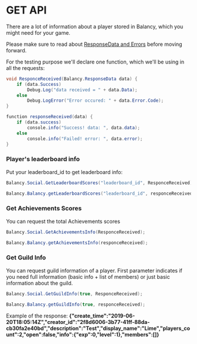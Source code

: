 # GET API

There are a lot of information about a player stored in Balancy, which you might need for your game.

Please make sure to read about [ResponseData and Errors](/requests/response_data) before moving forward.

For the testing purpose we'll declare one function, which we'll be using in all the requests:

```csharp fct_label="Unity"
void ResponceReceived(Balancy.ResponseData data) {
    if (data.Success)
        Debug.Log("data received = " + data.Data);
    else
        Debug.LogError("Error occured: " + data.Error.Code);
}
```

```csharp fct_label="JavaScript"
function responseReceived(data) {
    if (data.success)
        console.info("Success! data: ", data.data);            
    else
        console.info("Failed! error: ", data.error);
}
```

### Player's leaderboard info

Put your leaderboard_id to get leaderboard info:

```csharp fct_label="Unity"
Balancy.Social.GetLeaderboardScores("leaderboard_id", ResponceReceived);
```

```csharp fct_label="JavaScript"
Balancy.Balancy.getLeaderboardScores("leaderboard_id", responceReceived);
```

### Get Achievements Scores
You can request the total Achievements scores

```csharp fct_label="Unity"
Balancy.Social.GetAchievementsInfo(ResponceReceived);
```

```csharp fct_label="JavaScript"
Balancy.Balancy.getAchievementsInfo(responceReceived);
```


### Get Guild Info

You can request guild information of a player. First parameter indicates if you need full information (basic info + list of members) or just basic information about the guild.

```csharp fct_label="Unity"
Balancy.Social.GetGuildInfo(true, ResponceReceived);
```

```csharp fct_label="JavaScript"
Balancy.Balancy.getGuildInfo(true, responceReceived);
```

Example of the response:  **{"create_time":"2019-06-20T18:05:14Z","creator_id":"2f8d6006-3b77-41ff-88da-cb30fa2e40bd","description":"Test","display_name":"Lime","players_count":2,"open":false,"info":{"exp":0,"level":1},"members":[]}** 
